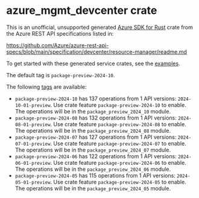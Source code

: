 # azure_mgmt_devcenter crate

This is an unofficial, unsupported generated [Azure SDK for Rust](https://github.com/Azure/azure-sdk-for-rust/tree/legacy) crate from the Azure REST API specifications listed in:

https://github.com/Azure/azure-rest-api-specs/blob/main/specification/devcenter/resource-manager/readme.md

To get started with these generated service crates, see the [examples](https://github.com/Azure/azure-sdk-for-rust/blob/legacy/services/README.md#examples).

The default tag is `package-preview-2024-10`.

The following [tags](https://github.com/Azure/azure-sdk-for-rust/blob/legacy/services/tags.md) are available:

- `package-preview-2024-10` has 137 operations from 1 API versions: `2024-10-01-preview`. Use crate feature `package-preview-2024-10` to enable. The operations will be in the `package_preview_2024_10` module.
- `package-preview-2024-08` has 132 operations from 1 API versions: `2024-08-01-preview`. Use crate feature `package-preview-2024-08` to enable. The operations will be in the `package_preview_2024_08` module.
- `package-preview-2024-07` has 127 operations from 1 API versions: `2024-07-01-preview`. Use crate feature `package-preview-2024-07` to enable. The operations will be in the `package_preview_2024_07` module.
- `package-preview-2024-06` has 122 operations from 1 API versions: `2024-06-01-preview`. Use crate feature `package-preview-2024-06` to enable. The operations will be in the `package_preview_2024_06` module.
- `package-preview-2024-05` has 115 operations from 1 API versions: `2024-05-01-preview`. Use crate feature `package-preview-2024-05` to enable. The operations will be in the `package_preview_2024_05` module.